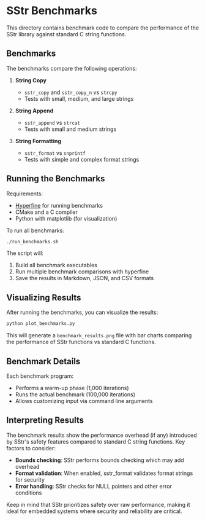 # SStr Benchmarks

This directory contains benchmark code to compare the performance of the SStr library against standard C string functions.

## Benchmarks

The benchmarks compare the following operations:

1. **String Copy**
   - `sstr_copy` and `sstr_copy_n` vs `strcpy`
   - Tests with small, medium, and large strings

2. **String Append**
   - `sstr_append` vs `strcat`
   - Tests with small and medium strings

3. **String Formatting**
   - `sstr_format` vs `snprintf`
   - Tests with simple and complex format strings

## Running the Benchmarks

Requirements:
- [Hyperfine](https://github.com/sharkdp/hyperfine) for running benchmarks
- CMake and a C compiler
- Python with matplotlib (for visualization)

To run all benchmarks:

```bash
./run_benchmarks.sh
```

The script will:
1. Build all benchmark executables
2. Run multiple benchmark comparisons with hyperfine
3. Save the results in Markdown, JSON, and CSV formats

## Visualizing Results

After running the benchmarks, you can visualize the results:

```bash
python plot_benchmarks.py
```

This will generate a `benchmark_results.png` file with bar charts comparing the performance of SStr functions vs standard C functions.

## Benchmark Details

Each benchmark program:
- Performs a warm-up phase (1,000 iterations)
- Runs the actual benchmark (100,000 iterations)
- Allows customizing input via command line arguments

## Interpreting Results

The benchmark results show the performance overhead (if any) introduced by SStr's safety features compared to standard C string functions. Key factors to consider:

- **Bounds checking**: SStr performs bounds checking which may add overhead
- **Format validation**: When enabled, sstr_format validates format strings for security
- **Error handling**: SStr checks for NULL pointers and other error conditions

Keep in mind that SStr prioritizes safety over raw performance, making it ideal for embedded systems where security and reliability are critical.